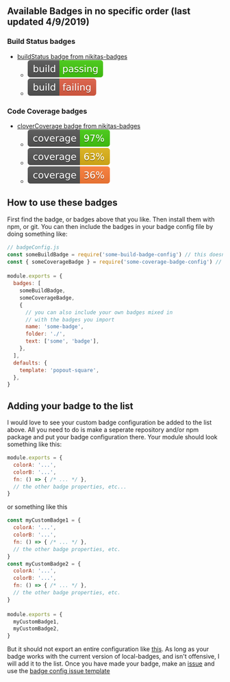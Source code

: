 ## Available Badges in no specific order (last updated 4/9/2019)

### Build Status badges

* [buildStatus badge from nikitas-badges](https://www.npmjs.com/package/nikitas-badges)
  * [![](https://raw.githubusercontent.com/nikita-skobov/nikitas-badges/8c09a3e5e7ff800c5ce00c38d96beab97a2ff36d/examples/buildStatus/passing.svg?sanitize=true)](https://raw.githubusercontent.com/nikita-skobov/nikitas-badges/8c09a3e5e7ff800c5ce00c38d96beab97a2ff36d/examples/buildStatus/passing.svg?sanitize=true)
  * [![](https://raw.githubusercontent.com/nikita-skobov/nikitas-badges/master/examples/buildStatus/failing.svg?sanitize=true)](https://raw.githubusercontent.com/nikita-skobov/nikitas-badges/master/examples/buildStatus/failing.svg?sanitize=true)

### Code Coverage badges

* [cloverCoverage badge from nikitas-badges](https://www.npmjs.com/package/nikitas-badges)
  * [![](https://raw.githubusercontent.com/nikita-skobov/nikitas-badges/master/examples/cloverCoverage/coverage-high.svg?sanitize=true)](https://raw.githubusercontent.com/nikita-skobov/nikitas-badges/master/examples/cloverCoverage/coverage-high.svg?sanitize=true)
  * [![](https://raw.githubusercontent.com/nikita-skobov/nikitas-badges/master/examples/cloverCoverage/coverage-medium.svg?sanitize=true)](https://raw.githubusercontent.com/nikita-skobov/nikitas-badges/master/examples/cloverCoverage/coverage-medium.svg?sanitize=true)
  * [![](https://raw.githubusercontent.com/nikita-skobov/nikitas-badges/master/examples/cloverCoverage/coverage-low.svg?sanitize=true)](https://raw.githubusercontent.com/nikita-skobov/nikitas-badges/master/examples/cloverCoverage/coverage-low.svg?sanitize=true)



## How to use these badges

First find the badge, or badges above that you like. Then install them with npm, or git.
You can then include the badges in your badge config file by doing something like:

```js
// badgeConfig.js
const someBuildBadge = require('some-build-badge-config') // this doesnt actually exist
const { someCoverageBadge } = require('some-coverage-badge-config') // this doesnt exist either

module.exports = {
  badges: [
    someBuildBadge,
    someCoverageBadge,
    {
      // you can also include your own badges mixed in
      // with the badges you import
      name: 'some-badge',
      folder: './',
      text: ['some', 'badge'],
    },
  ],
  defaults: {
    template: 'popout-square',
  },
}
```

## Adding your badge to the list

I would love to see your custom badge configuration be added to the list above. All you need to do is make a seperate repository and/or npm package and put your badge configuration there. Your module should look something like this:
```js
module.exports = {
  colorA: '...',
  colorB: '...',
  fn: () => { /* ... */ },
  // the other badge properties, etc...
}
```
or something like this
```js
const myCustomBadge1 = {
  colorA: '...',
  colorB: '...',
  fn: () => { /* ... */ },
  // the other badge properties, etc.
}
const myCustomBadge2 = {
  colorA: '...',
  colorB: '...',
  fn: () => { /* ... */ },
  // the other badge properties, etc.
}

module.exports = {
  myCustomBadge1,
  myCustomBadge2,
}
```

But it should not export an entire configuration like [this](#how-to-use-these-badges). As long as your badge works with the current version of local-badges, and isn't offensive, I will add it to the list. Once you have made your badge, make an [issue](https://github.com/nikita-skobov/local-badges/issues) and use the [badge config issue template](ISSUE_TEMPLATE.md)
